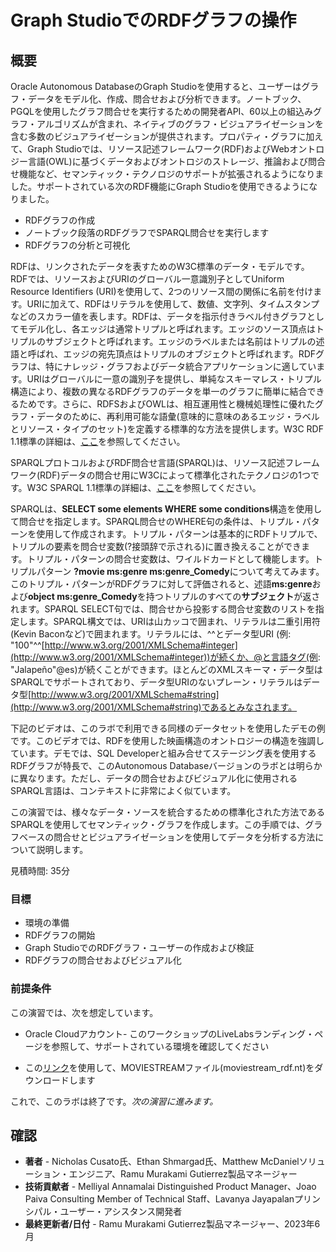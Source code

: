 # Graph StudioでのRDFグラフの操作

## 概要

Oracle Autonomous DatabaseのGraph Studioを使用すると、ユーザーはグラフ・データをモデル化、作成、問合せおよび分析できます。ノートブック、PGQLを使用したグラフ問合せを実行するための開発者API、60以上の組込みグラフ・アルゴリズムが含まれ、ネイティブのグラフ・ビジュアライゼーションを含む多数のビジュアライゼーションが提供されます。プロパティ・グラフに加えて、Graph Studioでは、リソース記述フレームワーク(RDF)およびWebオントロジー言語(OWL)に基づくデータおよびオントロジのストレージ、推論および問合せ機能など、セマンティック・テクノロジのサポートが拡張されるようになりました。サポートされている次のRDF機能にGraph Studioを使用できるようになりました。

*   RDFグラフの作成
*   ノートブック段落のRDFグラフでSPARQL問合せを実行します
*   RDFグラフの分析と可視化

RDFは、リンクされたデータを表すためのW3C標準のデータ・モデルです。RDFでは、リソースおよびURIのグローバル一意識別子としてUniform Resource Identifiers (URI)を使用して、2つのリソース間の関係に名前を付けます。URIに加えて、RDFはリテラルを使用して、数値、文字列、タイムスタンプなどのスカラー値を表します。RDFは、データを指示付きラベル付きグラフとしてモデル化し、各エッジは通常トリプルと呼ばれます。エッジのソース頂点はトリプルのサブジェクトと呼ばれます。エッジのラベルまたは名前はトリプルの述語と呼ばれ、エッジの宛先頂点はトリプルのオブジェクトと呼ばれます。RDFグラフは、特にナレッジ・グラフおよびデータ統合アプリケーションに適しています。URIはグローバルに一意の識別子を提供し、単純なスキーマレス・トリプル構造により、複数の異なるRDFグラフのデータを単一のグラフに簡単に結合できるためです。さらに、RDFSおよびOWLは、相互運用性と機械処理性に優れたグラフ・データのために、再利用可能な語彙(意味的に意味のあるエッジ・ラベルとリソース・タイプのセット)を定義する標準的な方法を提供します。W3C RDF 1.1標準の詳細は、[ここ](https://www.w3.org/TR/rdf11-primer/)を参照してください。

SPARQLプロトコルおよびRDF問合せ言語(SPARQL)は、リソース記述フレームワーク(RDF)データの問合せ用にW3Cによって標準化されたテクノロジの1つです。W3C SPARQL 1.1標準の詳細は、[ここ](https://www.w3.org/TR/sparql11-overview/)を参照してください。

SPARQLは、**SELECT some elements WHERE some conditions**構造を使用して問合せを指定します。SPARQL問合せのWHERE句の条件は、トリプル・パターンを使用して作成されます。トリプル・パターンは基本的にRDFトリプルで、トリプルの要素を問合せ変数(?接頭辞で示される)に置き換えることができます。トリプル・パターンの問合せ変数は、ワイルドカードとして機能します。トリプルパターン **?movie ms:genre ms:genre\_Comedy**について考えてみます。このトリプル・パターンがRDFグラフに対して評価されると、述語**ms:genre**および**object ms:genre\_Comedy**を持つトリプルのすべての**サブジェクト**が返されます。SPARQL SELECT句では、問合せから投影する問合せ変数のリストを指定します。SPARQL構文では、URIは山カッコで囲まれ、リテラルは二重引用符(Kevin Baconなど)で囲まれます。リテラルには、^^とデータ型URI (例: "100"^^[http://www.w3.org/2001/XMLSchema#integer](http://www.w3.org/2001/XMLSchema#integer))が続くか、@と言語タグ(例: "Jalapeño"@es)が続くことができます。ほとんどのXMLスキーマ・データ型はSPARQLでサポートされており、データ型URIのないプレーン・リテラルはデータ型[http://www.w3.org/2001/XMLSchema#string](http://www.w3.org/2001/XMLSchema#string)であるとみなされます。

下記のビデオは、このラボで利用できる同様のデータセットを使用したデモの例です。このビデオでは、RDFを使用した映画構造のオントロジーの構造を強調しています。デモでは、SQL Developerと組み合せてステージング表を使用するRDFグラフが特長で、このAutonomous Databaseバージョンのラボとは明らかに異なります。ただし、データの問合せおよびビジュアル化に使用されるSPARQL言語は、コンテキストに非常によく似ています。

[](youtube:e_EQjInas50)

この演習では、様々なデータ・ソースを統合するための標準化された方法であるSPARQLを使用してセマンティック・グラフを作成します。この手順では、グラフベースの問合せとビジュアライゼーションを使用してデータを分析する方法について説明します。

見積時間: 35分

### 目標

*   環境の準備
*   RDFグラフの開始
*   Graph StudioでのRDFグラフ・ユーザーの作成および検証
*   RDFグラフの問合せおよびビジュアル化

### 前提条件

この演習では、次を想定しています。

*   Oracle Cloudアカウント- このワークショップのLiveLabsランディング・ページを参照して、サポートされている環境を確認してください

*   この[リンク](https://objectstorage.us-ashburn-1.oraclecloud.com/p/VEKec7t0mGwBkJX92Jn0nMptuXIlEpJ5XJA-A6C9PymRgY2LhKbjWqHeB5rVBbaV/n/c4u04/b/livelabsfiles/o/data-management-library-files/moviestream_rdf.nt)を使用して、MOVIESTREAMファイル(moviestream\_rdf.nt)をダウンロードします

これで、このラボは終了です。_次の演習に進みます。_

## 確認

*   **著者** - Nicholas Cusato氏、Ethan Shmargad氏、Matthew McDanielソリューション・エンジニア、Ramu Murakami Gutierrez製品マネージャー
*   **技術貢献者** - Melliyal Annamalai Distinguished Product Manager、Joao Paiva Consulting Member of Technical Staff、Lavanya Jayapalanプリンシパル・ユーザー・アシスタンス開発者
*   **最終更新者/日付** - Ramu Murakami Gutierrez製品マネージャー、2023年6月